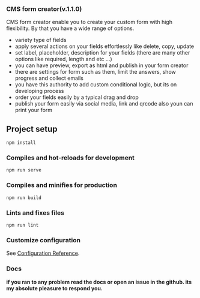 ### CMS form creator(v.1.1.0)
CMS form creator enable you to create your custom form with high flexibility. By that you have a wide range of options.
* variety type of fields
* apply several actions on your fields effortlessly like delete, copy, update
* set label, placeholder, description for your fields (there are many other options like required, length and etc ...)
* you can have preview, export as html and publish in your form creator
* there are settings for form such as them, limit the answers, show progress and collect emails
* you have this authority to add custom conditional logic, but its on developing process
* order your fields easily by a typical drag and drop
* publish your form easily via social media, link and qrcode also youn can print your form

## Project setup
```
npm install
```

### Compiles and hot-reloads for development
```
npm run serve
```

### Compiles and minifies for production
```
npm run build
```

### Lints and fixes files
```
npm run lint
```

### Customize configuration
See [Configuration Reference](https://cli.vuejs.org/config/).


### Docs
**if you ran to any problem read the docs or open an issue in the github. its my absolute pleasure to respond you.**
